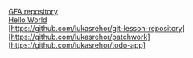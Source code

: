 [GFA repository](https://github.com/green-fox-academy/lukasrehor)<br>
[Hello World](https://github.com/lukasrehor/hello-world)<br>
[https://github.com/lukasrehor/git-lesson-repository]<br>
[https://github.com/lukasrehor/patchwork]
[https://github.com/lukasrehor/todo-app]